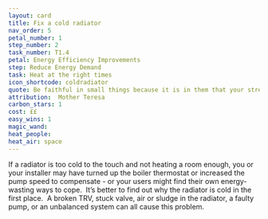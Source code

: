 ```yaml
---
layout: card
title: Fix a cold radiator
nav_order: 5
petal_number: 1
step_number: 2
task_number: T1.4
petal: Energy Efficiency Improvements
step: Reduce Energy Demand
task: Heat at the right times
icon_shortcode: coldradiator
quote: Be faithful in small things because it is in them that your strength lies.
attribution:  Mother Teresa
carbon_stars: 1
cost: ££
easy_wins: 1
magic_wand: 
heat_people: 
heat_air: space
---
```


<p>If a radiator is too cold to the touch and not heating a room enough, you or your installer may have turned up the boiler thermostat or increased the pump speed to compensate - or your users might find their own energy-wasting ways to cope.  It’s better to find out why the radiator is cold in the first place.  A broken TRV, stuck valve, air or sludge in the radiator, a faulty pump, or an unbalanced system can all cause this problem.</p> 
